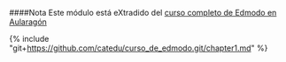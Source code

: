 ####Nota
Este módulo está eXtradido del [curso completo de Edmodo en Aularagón](https://catedu.gitbooks.io/curso-de-edmodo/content/)

{% include "git+https://github.com/catedu/curso_de_edmodo.git/chapter1.md" %}
